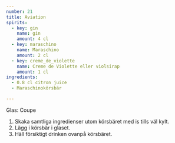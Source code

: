 ```yaml
---
number: 21
title: Aviation
spirits: 
  - key: gin
    name: gin
    amount: 4 cl
  - key: maraschino
    name: Maraschino
    amount: 2 cl
  - key: creme_de_violette
    name: Creme de Violette eller violsirap
    amount: 1 cl
ingredients: 
  - 0.8 cl citron juice 
  - Maraschinokörsbär

---
```



Glas: Coupe

1) Skaka samtliga ingredienser utom körsbäret med is tills väl kylt.   
2) Lägg i körsbär i glaset.
3) Häll försiktigt drinken ovanpå körsbäret.